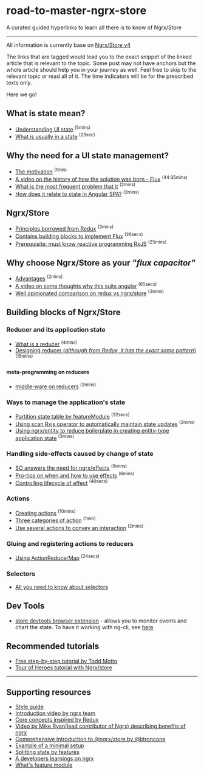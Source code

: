 # road-to-master-ngrx-store
A curated guided hyperlinks to learn all there is to know of Ngrx/Store

---

All information is currently base on [Ngrx/Store v4](https://github.com/ngrx/platform)

The links that are tagged would lead you to the exact snippet of the linked article that is relevant to the topic. Some post may not have anchors but the whole article should help you in your journey as well. Feel free to skip to the relevant topic or read all of it. The time indicators will be for the prescribed texts only.

Here we go!

## What is state mean?
* [Understanding UI state][state-management] <sup>(5mins)</sup>
* [What is usually in a state][defining-state] <sup>(23sec)</sup>

## Why the need for a UI state management?
* [The motivation][redux-motivation] <sup>(1min)</sup>
* [A video on the history of how the solution was born - Flux][flux] <sup>(44:35mins)</sup>
* [What is the most frequent problem that it][problem-it-solves]  <sup>(2mins)
* [How does it relate to state in Angular SPA?][persisting-state-in-angular] <sup>(2mins)</sup>

## Ngrx/Store
* [Principles borrowed from Redux][principles] <sup>(3mins)</sup>
* [Contains building blocks to implement Flux][readme] <sup>(26secs)</sup>
* [Prerequisite: must know reactive programming RxJS][rxjs] <sup>(25mins)</sup>

## Why choose Ngrx/Store as your _"flux capacitor"_
* [Advantages][advantages] <sup>(2mins)</sup>
* [A video on some thoughts why this suits angular][why-ngrx-for-angular] <sup>(65secs)</sup>
* [Well opinionated comparison on redux vs ngrx/store][redux-vs-ngrx] <sup>(3mins)</sup>

## Building blocks of Ngrx/Store

### Reducer and its application state
* [What is a reducer][reducer] <sup>(4mins)</sup>
* [Designing reducer (_although from Redux, it has the exact same pattern_)][reducer-by-redux] <sup>(15mins)</sup>

#### meta-programming on reducers
* [middle-ware on reducers][meta-reducers] <sup>(2mins)</sup>

### Ways to manage the application's state
* [Partition state table by featureModule][fractal-state] <sup>(32secs)</sup>
* [Using scan Rxjs operator to automatically maintain state updates][scan-on-dispatch] <sup>(2mins)</sup>
* [Using ngrx/entity to reduce boilerplate in creating entity-type application state][ngrx-entity] <sup>(3mins)</sup>

### Handling side-effects caused by change of state
* [SO answers the need for ngrx/effects][so-effects] <sup>(9mins)</sup>
* [Pro-tips on when and how to use effects][pro-effects] <sup>(6mins)</sup>
* [Controlling lifecycle of effect][on-run] <sup>(40secs)<sup>

### Actions
* [Creating actions][type-actions] <sup>(10mins)</sup>
* [Three categories of action][cat-actions] <sup>(1min)</sup>
* [Use several actions to convey an interaction][action-story] <sup>(2mins)</sup>

### Gluing and registering actions to reducers
* [Using ActionReducerMap][action-reducer-map] <sup>(24secs)</sup>

### Selectors
* [All you need to know about selectors][selectors]

## Dev Tools

* [store devtools browser extension][store-devtools] - allows you to monitor events and chart the state. To have it working with ng-cli, see [here][dev-cli]

## Recommended tutorials

* [Free step-by-step tutorial by Todd Motto](https://ultimateangular.com/ngrx-store-effects)
* [Tour of Heroes tutorial with Ngrx/store](https://github.com/LMFinney/toh-ngrx4)

<!--link references-->
[state-management]: https://medium.com/front-end-developers/domain-state-vs-ui-state-768c1271a41d
[defining-state]: https://angular-2-training-book.rangle.io/handout/state-management/ngrx/defining_your_main_application_state.html
[redux-motivation]: https://redux.js.org/docs/introduction/Motivation.html
[flux]: https://youtu.be/nYkdrAPrdcw
[problem-it-solves]: https://blog.angular-university.io/angular-2-redux-ngrx-rxjs#whatisthemostfrequentproblemthatreduxsolves
[persisting-state-in-angular]: https://malcoded.com/posts/angular-ngrx-guide#state-in-angular
[readme]: https://github.com/ngrx/platform/blob/master/docs/store/README.md
[rxjs]: https://gist.github.com/staltz/868e7e9bc2a7b8c1f754
[principles]: https://redux.js.org/docs/introduction/ThreePrinciples.html
[why-ngrx-for-angular]: https://www.youtube.com/embed/BxHkI0NUGNQ?start=95&end=161
[advantages]: https://gist.github.com/btroncone/a6e4347326749f938510#advantages-of-store
[redux-vs-ngrx]: https://medium.com/@charliegreenman/redux-vs-rxjs-ngrx-store-db6066058719
[reducer]: https://gist.github.com/btroncone/a6e4347326749f938510#whats-a-reducer
[reducer-by-redux]: https://redux.js.org/docs/basics/Reducers.html
[meta-reducers]: https://netbasal.com/implementing-a-meta-reducer-in-ngrx-store-4379d7e1020a
[fractal-state]: https://github.com/ngrx/platform/blob/master/docs/store/api.md#feature-module-state-composition
[scan-on-dispatch]: https://gist.github.com/btroncone/a6e4347326749f938510#aggregating-state-with-scan
[ngrx-entity]: https://medium.com/ngrx/introducing-ngrx-entity-598176456e15
[so-effects]: https://stackoverflow.com/questions/39552067/what-is-the-purpose-of-ngrx-effects-library
[pro-effects]: https://medium.com/@m3po22/stop-using-ngrx-effects-for-that-a6ccfe186399
[on-run]: https://github.com/ngrx/platform/blob/master/docs/effects/api.md#controlling-effects
[type-actions]: https://toddmotto.com/ngrx-store-actions-versus-action-creators
[cat-actions]: https://blog.nrwl.io/ngrx-patterns-and-techniques-f46126e2b1e5#8d68
[action-story]: https://blog.nrwl.io/ngrx-patterns-and-techniques-f46126e2b1e5#96a8
[action-reducer-map]: https://www.concretepage.com/angular-2/ngrx/ngrx-store-4-angular-5-tutorial#ActionReducerMap#ActionReducerMap
[selectors]: https://github.com/ngrx/platform/blob/master/docs/store/selectors.md
[store-devtools]: http://extension.remotedev.io/
[dev-cli]: https://blog.schwarty.com/using-ngrx-store-devtools-with-the-angular-cli-a3b5f88f12e9

---

## Supporting resources

* [Style guide](https://github.com/orizens/ngrx-styleguide)
* [Introduction video by ngrx team](https://youtu.be/cyaAhXHhxgk)
* [Core concepts inspired by Redux](https://redux.js.org/docs/introduction/CoreConcepts.html)
* [Video by Mike Ryan(lead contributor of Ngrx) describing benefits of ngrx ](https://www.youtube.com/watch?v=BxHkI0NUGNQ)
* [Comprehensive Introduction to @ngrx/store by @btroncone](https://gist.github.com/btroncone/a6e4347326749f938510)
* [Example of a minimal setup](https://github.com/ngrx/platform/blob/master/docs/store/setup.md)
* [Splitting state by features](http://ngxsolutions.azurewebsites.net/understanding-features-in-ngrx-4/)
* [A developers learnings on ngrx](https://hackernoon.com/what-i-have-learned-using-ngrx-redux-with-angular-2-20a748149661?gi=fbb7e4910efa)
* [What's feature module](https://blog.realworldfullstack.io/real-world-angular-part-7-lazy-coding-load-splitting-4552f5f54ef7#e15e)


